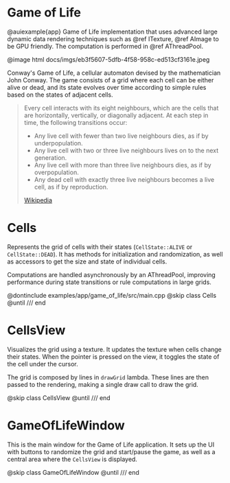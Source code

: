 # Game of Life

@auiexample{app}
Game of Life implementation that uses advanced large dynamic data rendering techniques such as @ref ITexture,
@ref AImage to be GPU friendly. The computation is performed in @ref AThreadPool.

@image html docs/imgs/eb3f5607-5dfb-4f58-958c-ed513cf3161e.jpeg

Conway's Game of Life, a cellular automaton devised by the mathematician John Conway. The game consists of a grid where
each cell can be either alive or dead, and its state evolves over time according to simple rules based on the states of
adjacent cells.

> Every cell interacts with its eight neighbours, which are the cells that are horizontally, vertically, or diagonally adjacent. At each step in time, the following transitions occur:
>
> - Any live cell with fewer than two live neighbours dies, as if by underpopulation.
> - Any live cell with two or three live neighbours lives on to the next generation.
> - Any live cell with more than three live neighbours dies, as if by overpopulation.
> - Any dead cell with exactly three live neighbours becomes a live cell, as if by reproduction.
> 
> [Wikipedia](https://en.wikipedia.org/wiki/Conway%27s_Game_of_Life)

# Cells

Represents the grid of cells with their states (`CellState::ALIVE` or `CellState::DEAD`). It has methods for
initialization and randomization, as well as accessors to get the size and state of individual cells.

Computations are handled asynchronously by an AThreadPool, improving performance during state transitions or rule
computations in large grids.

@dontinclude examples/app/game_of_life/src/main.cpp
@skip class Cells
@until /// end

# CellsView

Visualizes the grid using a texture. It updates the texture when cells change their states. When the pointer is pressed
on the view, it toggles the state of the cell under the cursor.

The grid is composed by lines in `drawGrid` lambda. These lines are then passed to the rendering, making a single draw
call to draw the grid.

@skip class CellsView
@until /// end

# GameOfLifeWindow

This is the main window for the Game of Life application. It sets up the UI with buttons to randomize the grid and
start/pause the game, as well as a central area where the `CellsView` is displayed.

@skip class GameOfLifeWindow
@until /// end

